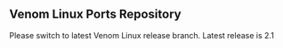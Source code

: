 ## Venom Linux Ports Repository

Please switch to latest Venom Linux release branch.
Latest release is 2.1
